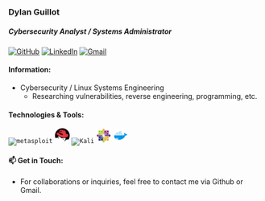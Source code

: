 ### Dylan Guillot
##### Cybersecurity Analyst / Systems Administrator
<div align="left">
  
[![GitHub](https://img.shields.io/badge/-GitHub-181717?style=flat-square&logo=GitHub&logoColor=white)](https://github.com/piqle)
[![LinkedIn](https://img.shields.io/badge/-LinkedIn-0077B5?style=flat-square&logo=LinkedIn&logoColor=white)](https://www.linkedin.com/in/dylanmguillot/)
[![Gmail](https://img.shields.io/badge/-Gmail-D14836?style=flat-square&logo=Gmail&logoColor=white)](mailto:piqle504@gmail.com)
</div>


#### Information:
- Cybersecurity / Linux Systems Engineering
  - Researching vulnerabilities, reverse engineering, programming, etc.



#### Technologies & Tools:
<p align="left">
<code><img height="30" src="https://raw.githubusercontent.com/PapirusDevelopmentTeam/papirus-icon-theme/7e7e9d967c9e5606701cb4b0e80eec16e368a778/Papirus/64x64/apps/metasploit.svg" alt="metasploit"></code>
<code><img height="30" src="https://raw.githubusercontent.com/devicons/devicon/master/icons/redhat/redhat-original.svg" alt="RHL"></code>
<code><img height="30" src="https://raw.githubusercontent.com/vinceliuice/Fluent-icon-theme/972cffe50add5fa9474374b3b4d575244be63ff0/src/scalable/apps/distributor-logo-kali.svg" alt="Kali"></code>
<code><img height="30" src="https://raw.githubusercontent.com/gilbarbara/logos/main/logos/centos-icon.svg" alt="centos"></code>
<code><img height="30" src="https://raw.githubusercontent.com/vscode-icons/vscode-icons/master/icons/file_type_docker2.svg" alt="docker"></code>

#### 📫 Get in Touch:
- For collaborations or inquiries, feel free to contact me via Github or Gmail.

